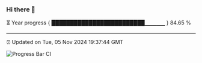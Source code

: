 ### Hi there 👋

⏳ Year progress { █████████████████████████▁▁▁▁▁ } 84.65 %

---

⏰ Updated on Tue, 05 Nov 2024 19:37:44 GMT

![Progress Bar CI](https://github.com/IshwaranRudhara/GIT-ACTION/workflows/Progress%20Bar%20CI/badge.svg)
